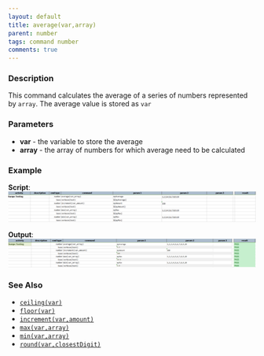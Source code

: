 ```yaml
---
layout: default
title: average(var,array)
parent: number
tags: command number
comments: true
---
```



### Description
This command calculates the average of a series of numbers represented by `array`.  The average value is stored as 
`var`


### Parameters
- **var** - the variable to store the average
- **array** - the array of numbers for which average need to be calculated


### Example
**Script**:<br/>
![script](image/average_01.png)

**Output**:<br/>
![output](image/average_02.png)


### See Also
- [`ceiling(var)`](ceiling(var))
- [`floor(var)`](floor(var))
- [`increment(var,amount)`](increment(var,amount))
- [`max(var,array)`](max(var,array))
- [`min(var,array)`](min(var,array))
- [`round(var,closestDigit)`](round(var,closestDigit))
